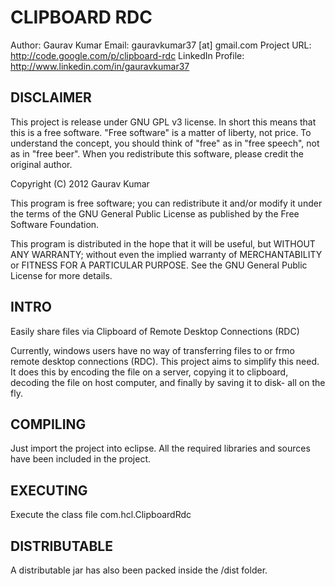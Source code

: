 CLIPBOARD RDC
=============

Author: Gaurav Kumar
Email: gauravkumar37 [at] gmail.com
Project URL: http://code.google.com/p/clipboard-rdc
LinkedIn Profile: http://www.linkedin.com/in/gauravkumar37

DISCLAIMER
----------
This project is release under GNU GPL v3 license. In short this means that this is a free software.
"Free software" is a matter of liberty, not price. To understand the concept, you should think of "free" as in "free speech", not as in "free beer".
When you redistribute this software, please credit the original author.

Copyright (C) 2012 Gaurav Kumar

This program is free software; you can redistribute it and/or modify it under the terms of the GNU General Public License as published by the Free Software Foundation.

This program is distributed in the hope that it will be useful, but WITHOUT ANY WARRANTY; without even the implied warranty of MERCHANTABILITY or FITNESS FOR A PARTICULAR PURPOSE.  See the GNU General Public License for more details.

INTRO
-----
Easily share files via Clipboard of Remote Desktop Connections (RDC)

Currently, windows users have no way of transferring files to or frmo remote desktop connections (RDC). This project aims to simplify this need. It does this by encoding the file on a server, copying it to clipboard, decoding the file on host computer, and finally by saving it to disk- all on the fly.

COMPILING
---------
Just import the project into eclipse.
All the required libraries and sources have been included in the project.

EXECUTING
---------
Execute the class file com.hcl.ClipboardRdc

DISTRIBUTABLE
-------------
A distributable jar has also been packed inside the /dist folder.